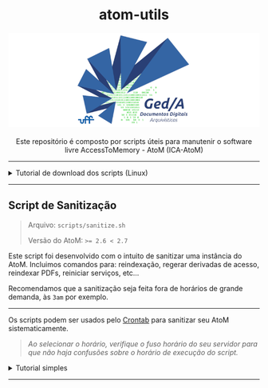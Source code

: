 
<h1 align="center"> atom-utils </h1>
<p align="center">
  <img
    alt="Logo do grupo de pesquisa Ged/A Documentos Digitais"
    src="assets/logo_800x300.png"
  />
  <br><br>
  Este repositório é composto por scripts úteis para manutenir o software livre AccessToMemory - AtoM (ICA-AtoM)
</p>

---

<details>
<summary>Tutorial de download dos scripts (Linux) </summary>

### Instale o wget
```bash
sudo apt install wget
```

### Vá até a pasta desejada
```bash
cd /tmp # Pode ser qualquer pasta
```

### Baixe o arquivo desejado
```bash
wget https://raw.githubusercontent.com/docs-digitais/atom-utils/main/scripts/<NOME_DO_ARQUIVO>.sh
```

## Caso deseje mais de um script, você pode clonar o repositório:

### Instale o git
```bash
sudo apt install git
```

### Clone o repositório
```bash
git clone https://github.com/docs-digitais/atom-utils.git
```

</details>

---

## Script de Sanitização
> Arquivo: `scripts/sanitize.sh`
> 
> Versão do AtoM: `>= 2.6 < 2.7`

Este script foi desenvolvido com o intuito de sanitizar uma instância do AtoM. Incluimos comandos para: reindexação, regerar derivadas de acesso, reindexar PDFs, reiniciar serviços, etc...

Recomendamos que a sanitização seja feita fora de horários de grande demanda, às `3am` por exemplo.

---

Os scripts podem ser usados pelo [Crontab](https://pt.wikipedia.org/wiki/Crontab) para sanitizar seu AtoM sistematicamente.


> *Ao selecionar o horário, verifique o fuso horário do seu servidor para que não haja confusões sobre o horário de execução do script.*

<details>
<summary> Tutorial simples</summary>

### Logar como root
```bash
sudo su
```
### Editar o crontab
```bash
crontab -e
```
Caso seja a sua primeira vez usando o cron, será requisitado que selecione um editor de texto. Recomendamos o `nano`.
```bash
Select an editor.  To change later, run 'select-editor'.
  1. /bin/nano        <---- easiest
  2. /usr/bin/vim.tiny
  3. /usr/bin/code
  4. /bin/ed
```

Uma tela parecida com a abaixo vai ser aberta:

![Imagem de um terminal com informações sobre o Crontab](assets/cron_default.png)

Você pode ignorar tudo o que está escrito e ir até o fim do arquivo.
Digite o formato do horário desejado, o exemplo a seguir executa o script `às 3 da manhã de Domingo`:

```
0 3 * * 7 bash <caminho/completo/até/o/arquivo/sanitize.sh>
```

> Caso seu script esteja na pasta `/tmp`, a linha do cron vai ficar assim: 
> ```
> 0 3 * * 7 bash /tmp/sanitize.sh
> ```
>
> O [Crontab Guru](https://crontab.guru/) pode te ajudar a customizar o horário em que o script será executado pelo CRON.

*Para executar um script TODOS os dias da semana às 3 da manhã: `0 3 * * *`*

Pressione `CTRL + S` para salvar e `CTRL + X` para sair, o cron será instalado automaticamente.
</details>

---